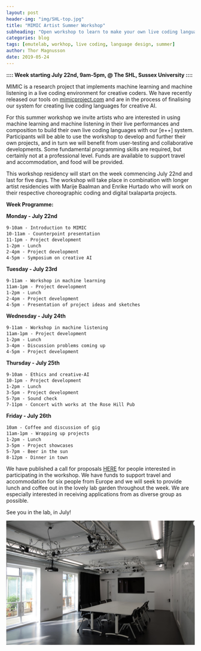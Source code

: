 ```yaml
---
layout: post
header-img: "img/SHL-top.jpg"
title: "MIMIC Artist Summer Workshop"
subheading: "Open workshop to learn to make your own live coding language with [e++]"
categories: blog
tags: [emutelab, workhop, live coding, language design, summer]
author: Thor Magnusson
date: 2019-05-24
---
```



**:::: Week starting July 22nd, 9am-5pm, @ The SHL, Sussex University ::::**

MIMIC is a research project that implements machine learning and machine listening in a live coding environment for creative coders. We have recently released our tools on <a href="http://www.mimicproject.com">mimicproject.com</a> and are in the process of finalising our system for creating live coding languages for creative AI.

For this summer workshop we invite artists who are interested in using machine learning and machine listening in their live performances and composition to build their own live coding languages with our [e++] system. Participants will be able to use the workshop to develop and further their own projects, and in turn we will benefit from user-testing and collaborative developments. Some fundamental programming skills are required, but certainly not at a professional level. Funds are available to support travel and accommodation, and food will be provided. 

This workshop residency will start on the week commencing July 22nd and last for five days. The workshop will take place in combination with longer artist residencies with Marije Baalman and Enrike Hurtado who will work on their respective choreographic coding and digital txalaparta projects.

**Week Programme:**

**Monday - July 22nd**

	9-10am - Introduction to MIMIC
	10-11am - Counterpoint presentation
	11-1pm - Project development
	1-2pm - Lunch
	2-4pm - Project development
	4-5pm - Symposium on creative AI

**Tuesday - July 23rd**

	9-11am - Workshop in machine learning 
	11am-1pm - Project development
	1-2pm - Lunch
	2-4pm - Project development
	4-5pm - Presentation of project ideas and sketches

**Wednesday - July 24th**

	9-11am - Workshop in machine listening
	11am-1pm - Project development
	1-2pm - Lunch
	3-4pm - Discussion problems coming up
	4-5pm - Project development

**Thursday - July 25th**

	9-10am - Ethics and creative-AI
	10-1pm - Project development
	1-2pm - Lunch
	3-5pm - Project development
	5-7pm - Sound check
	7-11pm - Concert with works at the Rose Hill Pub

**Friday - July 26th**

	10am - Coffee and discussion of gig
	11am-1pm - Wrapping up projects
	1-2pm - Lunch
	3-5pm - Project showcases
	5-7pm - Beer in the sun
	8-12pm - Dinner in town


We have published a call for proposals <a href="https://forms.gle/gYBHKBRrsokn3SjQ6">HERE</a> for people interested in participating in the workshop. We have funds to support travel and accommodation for six people from Europe and we will seek to provide lunch and coffee out in the lovely lab garden throughout the week. We are especially interested in receiving applications from as diverse group as possible.

See you in the lab, in July!

![Digital Humanities lab](/img/SHL.png)
